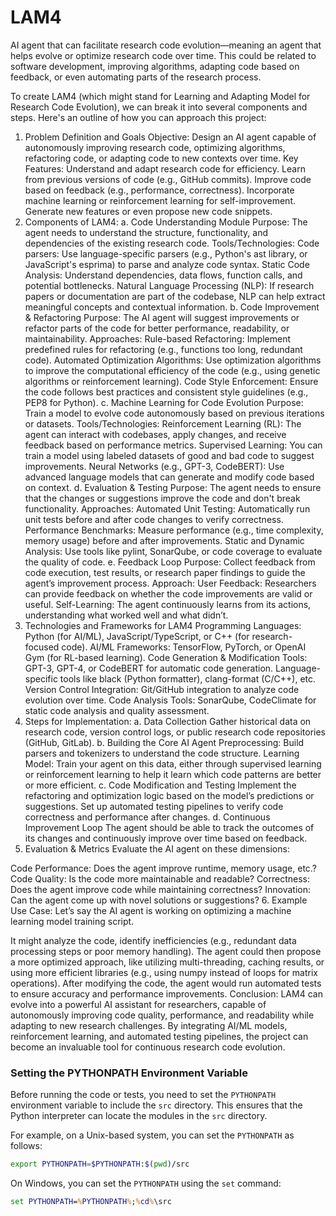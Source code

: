 # LAM4
 AI agent that can facilitate research code evolution—meaning an agent that helps evolve or optimize research code over time. This could be related to software development, improving algorithms, adapting code based on feedback, or even automating parts of the research process.

To create LAM4 (which might stand for Learning and Adapting Model for Research Code Evolution), we can break it into several components and steps. Here's an outline of how you can approach this project:

1. Problem Definition and Goals
Objective: Design an AI agent capable of autonomously improving research code, optimizing algorithms, refactoring code, or adapting code to new contexts over time.
Key Features:
Understand and adapt research code for efficiency.
Learn from previous versions of code (e.g., GitHub commits).
Improve code based on feedback (e.g., performance, correctness).
Incorporate machine learning or reinforcement learning for self-improvement.
Generate new features or even propose new code snippets.
2. Components of LAM4:
a. Code Understanding Module
Purpose: The agent needs to understand the structure, functionality, and dependencies of the existing research code.
Tools/Technologies:
Code parsers: Use language-specific parsers (e.g., Python's ast library, or JavaScript's esprima) to parse and analyze code syntax.
Static Code Analysis: Understand dependencies, data flows, function calls, and potential bottlenecks.
Natural Language Processing (NLP): If research papers or documentation are part of the codebase, NLP can help extract meaningful concepts and contextual information.
b. Code Improvement & Refactoring
Purpose: The AI agent will suggest improvements or refactor parts of the code for better performance, readability, or maintainability.
Approaches:
Rule-based Refactoring: Implement predefined rules for refactoring (e.g., functions too long, redundant code).
Automated Optimization Algorithms: Use optimization algorithms to improve the computational efficiency of the code (e.g., using genetic algorithms or reinforcement learning).
Code Style Enforcement: Ensure the code follows best practices and consistent style guidelines (e.g., PEP8 for Python).
c. Machine Learning for Code Evolution
Purpose: Train a model to evolve code autonomously based on previous iterations or datasets.
Tools/Technologies:
Reinforcement Learning (RL): The agent can interact with codebases, apply changes, and receive feedback based on performance metrics.
Supervised Learning: You can train a model using labeled datasets of good and bad code to suggest improvements.
Neural Networks (e.g., GPT-3, CodeBERT): Use advanced language models that can generate and modify code based on context.
d. Evaluation & Testing
Purpose: The agent needs to ensure that the changes or suggestions improve the code and don't break functionality.
Approaches:
Automated Unit Testing: Automatically run unit tests before and after code changes to verify correctness.
Performance Benchmarks: Measure performance (e.g., time complexity, memory usage) before and after improvements.
Static and Dynamic Analysis: Use tools like pylint, SonarQube, or code coverage to evaluate the quality of code.
e. Feedback Loop
Purpose: Collect feedback from code execution, test results, or research paper findings to guide the agent’s improvement process.
Approach:
User Feedback: Researchers can provide feedback on whether the code improvements are valid or useful.
Self-Learning: The agent continuously learns from its actions, understanding what worked well and what didn’t.
3. Technologies and Frameworks for LAM4
Programming Languages: Python (for AI/ML), JavaScript/TypeScript, or C++ (for research-focused code).
AI/ML Frameworks: TensorFlow, PyTorch, or OpenAI Gym (for RL-based learning).
Code Generation & Modification Tools:
GPT-3, GPT-4, or CodeBERT for automatic code generation.
Language-specific tools like black (Python formatter), clang-format (C/C++), etc.
Version Control Integration: Git/GitHub integration to analyze code evolution over time.
Code Analysis Tools: SonarQube, CodeClimate for static code analysis and quality assessment.
4. Steps for Implementation:
a. Data Collection
Gather historical data on research code, version control logs, or public research code repositories (GitHub, GitLab).
b. Building the Core AI Agent
Preprocessing: Build parsers and tokenizers to understand the code structure.
Learning Model: Train your agent on this data, either through supervised learning or reinforcement learning to help it learn which code patterns are better or more efficient.
c. Code Modification and Testing
Implement the refactoring and optimization logic based on the model’s predictions or suggestions.
Set up automated testing pipelines to verify code correctness and performance after changes.
d. Continuous Improvement Loop
The agent should be able to track the outcomes of its changes and continuously improve over time based on feedback.
5. Evaluation & Metrics
Evaluate the AI agent on these dimensions:

Code Performance: Does the agent improve runtime, memory usage, etc.?
Code Quality: Is the code more maintainable and readable?
Correctness: Does the agent improve code while maintaining correctness?
Innovation: Can the agent come up with novel solutions or suggestions?
6. Example Use Case:
Let’s say the AI agent is working on optimizing a machine learning model training script.

It might analyze the code, identify inefficiencies (e.g., redundant data processing steps or poor memory handling).
The agent could then propose a more optimized approach, like utilizing multi-threading, caching results, or using more efficient libraries (e.g., using numpy instead of loops for matrix operations).
After modifying the code, the agent would run automated tests to ensure accuracy and performance improvements.
Conclusion:
LAM4 can evolve into a powerful AI assistant for researchers, capable of autonomously improving code quality, performance, and readability while adapting to new research challenges. By integrating AI/ML models, reinforcement learning, and automated testing pipelines, the project can become an invaluable tool for continuous research code evolution.

### Setting the PYTHONPATH Environment Variable

Before running the code or tests, you need to set the `PYTHONPATH` environment variable to include the `src` directory. This ensures that the Python interpreter can locate the modules in the `src` directory.

For example, on a Unix-based system, you can set the `PYTHONPATH` as follows:

```bash
export PYTHONPATH=$PYTHONPATH:$(pwd)/src
```

On Windows, you can set the `PYTHONPATH` using the `set` command:

```cmd
set PYTHONPATH=%PYTHONPATH%;%cd%\src
```
